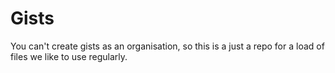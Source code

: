 # Gists
You can't create gists as an organisation, so this is a just a repo for a load of files we like to use regularly.
